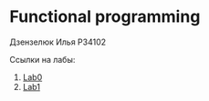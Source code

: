 # Functional programming

Дзензелюк Илья P34102

Ссылки на лабы:

1. [Lab0](Lab0/README.md)
2. [Lab1](Lab1/README.md)
